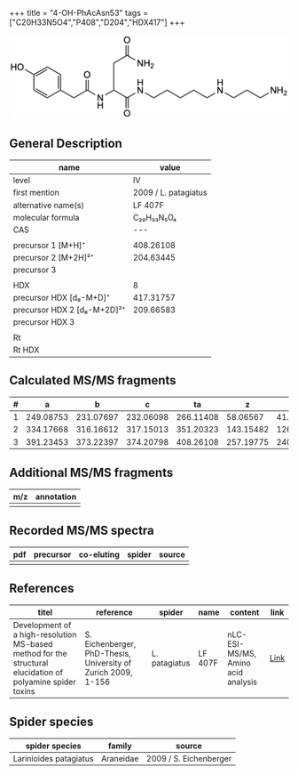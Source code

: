 +++
title = "4-OH-PhAcAsn53"
tags = ["C20H33N5O4","P408","D204","HDX417"]
+++

![](/img/4-OH-PhAcAsn53.png)

## General Description

| name                        | value                |
|-----------------------------|----------------------|
| level                       | IV                   |
| first mention               | 2009 / L. patagiatus |
| alternative name(s)         | LF 407F              |
| molecular formula           | C₂₀H₃₃N₅O₄           |
| CAS                         | ---                  |
|                             |                      |
| precursor 1 [M+H]⁺          | 408.26108            |
| precursor 2 [M+2H]²⁺        | 204.63445            |
| precursor 3                 |                      |
|                             |                      |
| HDX                         | 8                    |
| precursor HDX   [d₈-M+D]⁺   | 417.31757            |
| precursor HDX 2 [d₈-M+2D]²⁺ | 209.66583            |
| precursor HDX 3             |                      |
|                             |                      |
| Rt                          |                      |
| Rt HDX                      |                      |

## Calculated MS/MS fragments

| # | a         | b         | c         | ta        | z         | y         | tz        |
|---|-----------|-----------|-----------|-----------|-----------|-----------|-----------|
| 1 | 249.08753 | 231.07697 | 232.06098 | 266.11408 | 58.06567  | 41.03912  | 75.09222  |
| 2 | 334.17668 | 316.16612 | 317.15013 | 351.20323 | 143.15482 | 126.12827 | 160.18137 |
| 3 | 391.23453 | 373.22397 | 374.20798 | 408.26108 | 257.19775 | 240.17120 | 274.22430 |

## Additional MS/MS fragments

| m/z       | annotation |
|-----------|------------|
|           |            |

## Recorded MS/MS spectra

| pdf | precursor | co-eluting | spider    | source                              |
|-----|-----------|------------|-----------|-------------------------------------|
|     |           |            |           |                                     |

## References

| titel                                                                                                      | reference                                                     | spider        | name    | content       | link                                                               |
|------------------------------------------------------------------------------------------------------------|---------------------------------------------------------------|---------------|---------|---------------|--------------------------------------------------------------------|
| Development of a high-resolution MS-based method for the structural elucidation of polyamine spider toxins | S. Eichenberger, PhD-Thesis, University of Zurich 2009, 1-156 | L. patagiatus | LF 407F | nLC-ESI-MS/MS, Amino acid analysis | [Link](https://www.zora.uzh.ch/id/eprint/12787/1/Eichenberger.pdf) |

## Spider species

| spider species         | family    | source                 |
|------------------------|-----------|------------------------|
| Larinioides patagiatus | Araneidae | 2009 / S. Eichenberger |